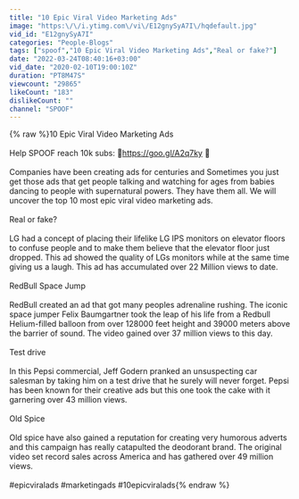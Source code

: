 ```yaml
---
title: "10 Epic Viral Video Marketing Ads"
image: "https:\/\/i.ytimg.com\/vi\/E12gnySyA7I\/hqdefault.jpg"
vid_id: "E12gnySyA7I"
categories: "People-Blogs"
tags: ["spoof","10 Epic Viral Video Marketing Ads","Real or fake?"]
date: "2022-03-24T08:40:16+03:00"
vid_date: "2020-02-10T19:00:10Z"
duration: "PT8M47S"
viewcount: "29865"
likeCount: "183"
dislikeCount: ""
channel: "SPOOF"
---
```

{% raw %}10 Epic Viral Video Marketing Ads<br /><br />Help SPOOF reach 10k subs: 💞<a rel="nofollow" target="blank" href="https://goo.gl/A2q7ky">https://goo.gl/A2q7ky</a> 💞<br /><br />Companies have been creating ads for centuries and Sometimes you just get those ads that get people talking and watching for ages from babies dancing to people with supernatural powers. They have them all. We will uncover the top 10 most epic viral video marketing ads. <br /><br />Real or fake?<br /><br />LG had a concept of placing their lifelike LG IPS monitors on elevator floors to confuse people and to make them believe that the elevator floor just dropped. This ad showed the quality of LGs monitors while at the same time giving us a laugh. This ad has accumulated over 22 Million views to date. <br /><br />RedBull Space Jump<br /><br />RedBull created an ad that got many peoples adrenaline rushing. The iconic space jumper Felix Baumgartner  took the leap of his life from a Redbull Helium-filled balloon from over 128000 feet height and 39000 meters above the barrier of sound. The video gained over 37 million views to this day.<br /><br />Test drive<br /><br />In this Pepsi commercial, Jeff Godern pranked an unsuspecting car salesman by taking him on a test drive that he surely will never forget. Pepsi has been known for their creative ads but this one took the cake with it garnering over 43 million views.<br /><br />Old Spice<br /><br />Old spice have also gained a reputation for creating very humorous adverts and this campaign has really catapulted the deodorant brand. The original video set record sales across America and has gathered over 49 million views. <br /><br />#epicviralads #marketingads #10epicviralads{% endraw %}
